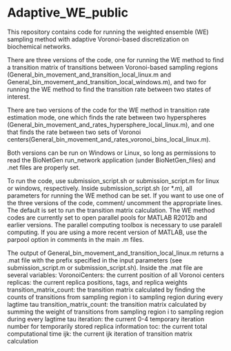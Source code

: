 # Adaptive_WE_public
This repository contains code for running the weighted ensemble (WE) sampling method with adaptive Voronoi-based discretization on biochemical networks.

There are three versions of the code, one for running the WE method to find a transition matrix of transitions between Voronoi-based sampling regions (General_bin_movement_and_transition_local_linux.m and General_bin_movement_and_transition_local_windows.m), and two for running the WE method to find the transition rate between two states of interest.

There are two versions of the code for the WE method in transition rate estimation mode, one which finds the rate between two hyperspheres (General_bin_movement_and_rates_hypersphere_local_linux.m), and one that finds the rate between two sets of Voronoi centers(General_bin_movement_and_rates_voronoi_bins_local_linux.m).

Both versions can be run on Windows or Linux, so long as permissions to read the BioNetGen run_network application (under BioNetGen_files) and .net files are properly set.

To run the code, use submission_script.sh or submission_script.m for linux or windows, respectively.
Inside submission_script.sh (or *.m), all parameters for running the WE method can be set. If you want to use one of the three versions of the code, comment/ uncomment the appropriate lines. The default is set to run the transition matrix calculation.
The WE method codes are currently set to open parallel pools for MATLAB R2012b and earlier versions. The parallel computing toolbox is necessary to use paralell computing. If you are using a more recent version of MATLAB, use the parpool option in comments in the main .m files.

The output of General_bin_movement_and_transition_local_linux.m returns a .mat file with the prefix specified in the input parameters (see submission_script.m or submission_script.sh).
Inside the .mat file are several variables:
VoronoiCenters: the current position of all Voronoi centers
replicas: the current replica positions, tags, and replica weights
transition_matrix_count: the transition matrix calculated by finding the counts of transitions from sampling region i to sampling region during every lagtime tau
transition_matrix_count: the transition matrix calculated by summing the weight of transitions from sampling region i to sampling region during every lagtime tau
iteration: the current 0-4 temporary iteration number for temporarily stored replica information
toc: the current total computational time
ijk: the current ijk iteration of transition matrix calculation
